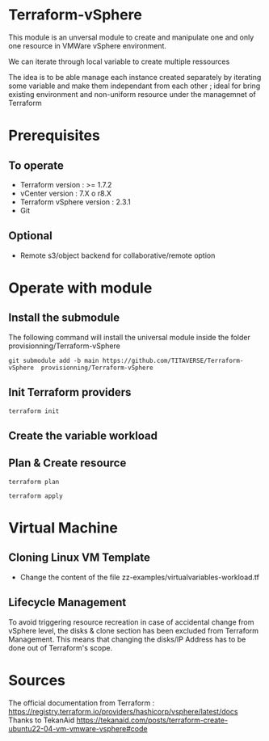 # Terraform-vSphere

This module is an unversal module to create and manipulate one and only one resource in VMWare vSphere environment.

We can iterate through local variable to create multiple ressources

The idea is to be able manage each instance created separately by iterating some variable and make them independant from each other ; ideal for bring existing environment and non-uniform resource under the managemnet of Terraform

# Prerequisites
## To operate
- Terraform version : >= 1.7.2
- vCenter version : 7.X o r8.X
- Terraform vSphere version : 2.3.1
- Git
## Optional
- Remote s3/object backend for collaborative/remote option

# Operate with module
## Install the submodule
The following command will install the universal module inside the folder provisionning/Terraform-vSphere
```
git submodule add -b main https://github.com/TITAVERSE/Terraform-vSphere  provisionning/Terraform-vSphere
```

## Init Terraform providers
```
terraform init
```

## Create the variable workload

## Plan & Create resource

```
terraform plan
```

```
terraform apply
```

# Virtual Machine
## Cloning Linux VM Template
- Change the content of the file zz-examples/virtualvariables-workload.tf
## Lifecycle Management
To avoid triggering resource recreation in case of accidental change from vSphere level, the disks & clone section has been excluded from Terraform Management.
This means that changing the disks/IP Address has to be done out of Terraform's scope.

# Sources
The official documentation from Terraform : https://registry.terraform.io/providers/hashicorp/vsphere/latest/docs
Thanks to TekanAid https://tekanaid.com/posts/terraform-create-ubuntu22-04-vm-vmware-vsphere#code